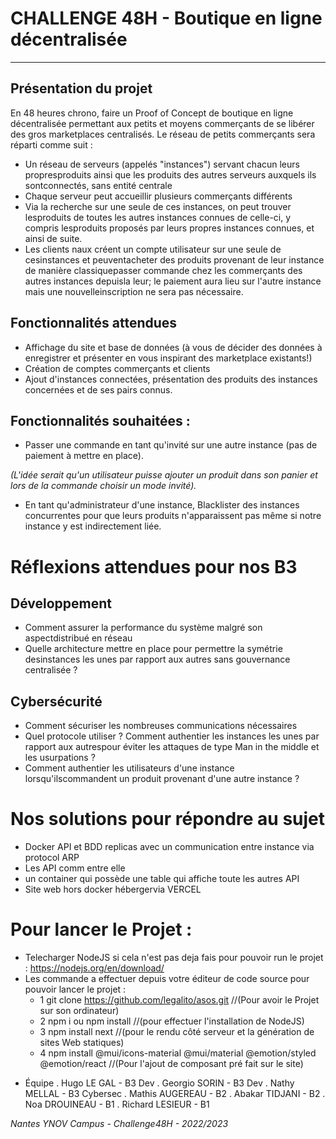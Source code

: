 #  CHALLENGE 48H - Boutique en ligne décentralisée

---

##  Présentation du projet

En 48 heures chrono, faire un Proof of Concept de boutique en ligne décentralisée permettant aux petits et moyens commerçants de se libérer des gros marketplaces centralisés.
Le réseau de petits commerçants sera réparti comme suit :
- Un réseau de serveurs (appelés "instances") servant chacun leurs propresproduits ainsi que les produits des autres serveurs auxquels ils sontconnectés, sans entité centrale
- Chaque serveur peut accueillir plusieurs commerçants différents
- Via la recherche sur une seule de ces instances, on peut trouver lesproduits de toutes les autres instances connues de celle-ci, y compris lesproduits proposés par leurs propres instances connues, et ainsi de suite.
- Les clients naux créent un compte utilisateur sur une seule de cesinstances et peuventacheter des produits provenant de leur instance de manière classiquepasser commande chez les commerçants des autres instances depuisla leur; le paiement aura lieu sur l'autre instance mais une nouvelleinscription ne sera pas nécessaire.

##  Fonctionnalités attendues

-   Affichage du site et base de données (à vous de décider des données à enregistrer et présenter en vous inspirant des marketplace existants!) 
-   Création de comptes commerçants et clients 
-   Ajout d'instances connectées, présentation des produits des instances concernées et de ses pairs connus. 

##  Fonctionnalités souhaitées :

-   Passer une commande en tant qu'invité sur une autre instance (pas de paiement à mettre en place). 

_(L'idée serait qu'un utilisateur puisse ajouter un produit dans son panier et lors de la commande choisir un mode invité)._

-   En tant qu'administrateur d'une instance, Blacklister des instances concurrentes pour que leurs produits n'apparaissent pas même si notre instance y est indirectement liée. 

# Réflexions attendues pour nos B3
## Développement 
- Comment assurer la performance du système malgré son aspectdistribué en réseau 
- Quelle architecture mettre en place pour permettre la symétrie desinstances les unes par rapport aux autres sans gouvernance centralisée ?
## Cybersécurité 
- Comment sécuriser les nombreuses communications nécessaires 
- Quel protocole utiliser ? Comment authentier les instances les unes par rapport aux autrespour éviter les attaques de type Man in the middle et les usurpations ?
- Comment authentier les utilisateurs d'une instance lorsqu'ilscommandent un produit provenant d'une autre instance ?

# Nos solutions pour répondre au sujet 

- Docker API et BDD replicas avec un communication entre instance via protocol ARP
- Les API comm entre elle 
- un container qui possède une table qui affiche toute les autres API
- Site web hors docker hébergervia VERCEL

# Pour lancer le Projet :  
- Telecharger NodeJS si cela n'est pas deja fais pour pouvoir run le projet : https://nodejs.org/en/download/
- Les commande a effectuer depuis votre éditeur de code source pour pouvoir lancer le projet :
  - 1 git clone https://github.com/legalito/asos.git  //(Pour avoir le Projet sur son ordinateur)
  - 2 npm i ou npm install  //(pour effectuer l'installation de NodeJS)
  - 3 npm install next  //(pour le rendu côté serveur et la génération de sites Web statiques)
  - 4 npm install @mui/icons-material @mui/material @emotion/styled @emotion/react  //(Pour l'ajout de composant pré fait sur le site)


* Équipe
  . Hugo LE GAL - B3 Dev
  . Georgio SORIN - B3 Dev
  . Nathy MELLAL - B3 Cybersec
  . Mathis AUGEREAU - B2
  . Abakar TIDJANI - B2 
  . Noa DROUINEAU - B1
  . Richard LESIEUR - B1


_Nantes YNOV Campus - Challenge48H - 2022/2023_
